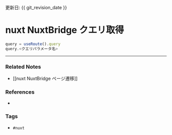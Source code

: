 更新日: {{ git_revision_date }}

# nuxt NuxtBridge クエリ取得
```js
query = useRoute().query
query.<クエリパラメータ名>
```

---
### Related Notes
- [[nuxt NuxtBridge ページ遷移]]

### References
- 

### Tags
- `#nuxt`